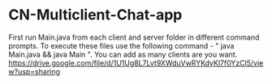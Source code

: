 # CN-Multiclient-Chat-app
First run Main.java from each client and server folder in different command prompts.
To execute these files use the following command - " java Main.java && java Main ".
You can add as many clients are you want.
https://drive.google.com/file/d/1U1Ug8L7Lvt9XWduVwRYKdyKl7f0YzCl5/view?usp=sharing
